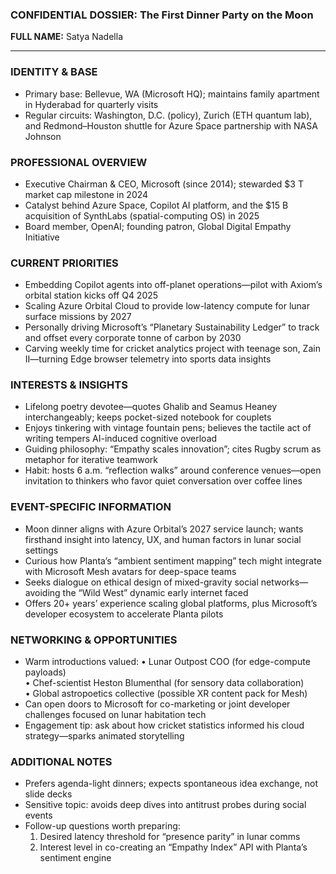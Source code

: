 ### CONFIDENTIAL DOSSIER: The First Dinner Party on the Moon

**FULL NAME:** Satya Nadella

---
### IDENTITY & BASE
- Primary base: Bellevue, WA (Microsoft HQ); maintains family apartment in Hyderabad for quarterly visits
- Regular circuits: Washington, D.C. (policy), Zurich (ETH quantum lab), and Redmond–Houston shuttle for Azure Space partnership with NASA Johnson

### PROFESSIONAL OVERVIEW
- Executive Chairman & CEO, Microsoft (since 2014); stewarded $3 T market cap milestone in 2024
- Catalyst behind Azure Space, Copilot AI platform, and the $15 B acquisition of SynthLabs (spatial-computing OS) in 2025
- Board member, OpenAI; founding patron, Global Digital Empathy Initiative

### CURRENT PRIORITIES
- Embedding Copilot agents into off-planet operations—pilot with Axiom’s orbital station kicks off Q4 2025
- Scaling Azure Orbital Cloud to provide low-latency compute for lunar surface missions by 2027
- Personally driving Microsoft’s “Planetary Sustainability Ledger” to track and offset every corporate tonne of carbon by 2030
- Carving weekly time for cricket analytics project with teenage son, Zain II—turning Edge browser telemetry into sports data insights

### INTERESTS & INSIGHTS
- Lifelong poetry devotee—quotes Ghalib and Seamus Heaney interchangeably; keeps pocket-sized notebook for couplets
- Enjoys tinkering with vintage fountain pens; believes the tactile act of writing tempers AI-induced cognitive overload
- Guiding philosophy: “Empathy scales innovation”; cites Rugby scrum as metaphor for iterative teamwork
- Habit: hosts 6 a.m. “reflection walks” around conference venues—open invitation to thinkers who favor quiet conversation over coffee lines

### EVENT-SPECIFIC INFORMATION
- Moon dinner aligns with Azure Orbital’s 2027 service launch; wants firsthand insight into latency, UX, and human factors in lunar social settings
- Curious how Planta’s “ambient sentiment mapping” tech might integrate with Microsoft Mesh avatars for deep-space teams
- Seeks dialogue on ethical design of mixed-gravity social networks—avoiding the “Wild West” dynamic early internet faced
- Offers 20+ years’ experience scaling global platforms, plus Microsoft’s developer ecosystem to accelerate Planta pilots

### NETWORKING & OPPORTUNITIES
- Warm introductions valued: 
  • Lunar Outpost COO (for edge-compute payloads)  
  • Chef-scientist Heston Blumenthal (for sensory data collaboration)  
  • Global astropoetics collective (possible XR content pack for Mesh)
- Can open doors to Microsoft for co-marketing or joint developer challenges focused on lunar habitation tech
- Engagement tip: ask about how cricket statistics informed his cloud strategy—sparks animated storytelling

### ADDITIONAL NOTES
- Prefers agenda-light dinners; expects spontaneous idea exchange, not slide decks
- Sensitive topic: avoids deep dives into antitrust probes during social events
- Follow-up questions worth preparing:  
  1) Desired latency threshold for “presence parity” in lunar comms  
  2) Interest level in co-creating an “Empathy Index” API with Planta’s sentiment engine